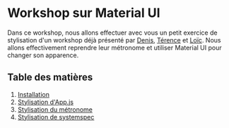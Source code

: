 # Workshop sur Material UI
Dans ce workshop, nous allons effectuer avec vous un petit exercice de stylisation d'un workshop déjà présenté par 
[Denis](https://github.com/Debourgeo), [Térence](https://github.com/terencehecq) et [Loïc](https://github.com/LoicLissens). Nous allons effectivement reprendre leur métronome et utiliser Material UI pour changer son apparence. 

## Table des matières
1. [Installation](setup.md)
2. [Stylisation d'App.js](app.md)
3. [Stylisation du métronome](metronome.md)
4. [Stylisation de systemspec](systemspec.md)

